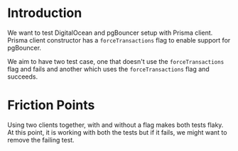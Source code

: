 # Introduction

We want to test DigitalOcean and pgBouncer setup with Prisma client. Prisma client constructor has a `forceTransactions` flag to enable support for pgBouncer.

We aim to have two test case, one that doesn't use the `forceTransactions` flag and fails and another which uses the `forceTransactions` flag and succeeds.

# Friction Points

Using two clients together, with and without a flag makes both tests flaky. At this point, it is working with both the tests but if it fails, we might want to remove the failing test.
